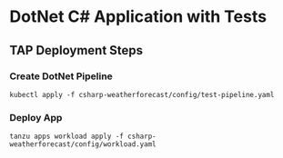 # DotNet C# Application with Tests

## TAP Deployment Steps

### Create DotNet Pipeline
`kubectl apply -f csharp-weatherforecast/config/test-pipeline.yaml`

### Deploy App
`tanzu apps workload apply -f csharp-weatherforecast/config/workload.yaml`
